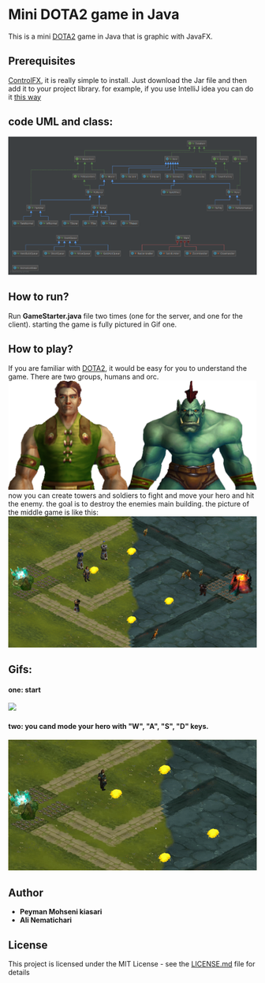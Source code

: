 # Mini DOTA2 game in Java
This is a mini [DOTA2](http://blog.dota2.com/?l=english) game in Java that is graphic with JavaFX.
## Prerequisites
[ControlFX](https://github.com/controlsfx/controlsfx), it is really simple to install. Just download the Jar file and then add it to your project library. for example, if you use IntelliJ idea you can do it [this way](https://stackoverflow.com/questions/1051640/correct-way-to-add-external-jars-lib-jar-to-an-intellij-idea-project)
## code UML and class:
![](uml.png)
## How to run?
Run **GameStarter.java** file two times (one for the server, and one for the client). starting the game is fully pictured in Gif one.
## How to play?
If you are familiar with [DOTA2](http://blog.dota2.com/?l=english), it would be easy for you to understand the game.
There are two groups, humans and orc.
![humans and orc](info.png)
now you can create towers and soldiers to fight and move your hero and hit the enemy. the goal is to destroy the enemies main building.
the picture of the middle game is like this:
![](mid.png)
## Gifs:
#### one: start
![](1.gif)
#### two: you cand mode your hero with "W", "A", "S", "D" keys.
![](2.gif)

## Author

* **Peyman Mohseni kiasari**
* **Ali Nematichari**

## License

This project is licensed under the MIT License - see the [LICENSE.md](LICENSE.md) file for details
